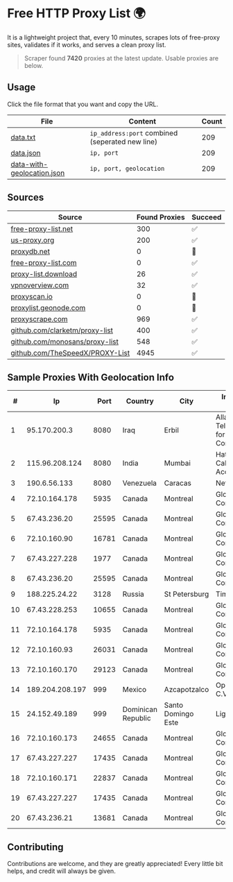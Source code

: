 
# Free HTTP Proxy List 🌍

It is a lightweight project that, every 10 minutes, scrapes lots of free-proxy sites, validates if it works, and serves a clean proxy list.


> Scraper found **7420** proxies at the latest update. Usable proxies are below.

## Usage

Click the file format that you want and copy the URL.


|File|Content|Count|
|----|-------|-----|
|[data.txt](https://raw.githubusercontent.com/themiralay/Proxy-List-World/master/data.txt)|`ip_address:port` combined (seperated new line)|209|
|[data.json](https://raw.githubusercontent.com/themiralay/Proxy-List-World/master/data.json)|`ip, port`|209|
|[data-with-geolocation.json](https://raw.githubusercontent.com/themiralay/Proxy-List-World/master/data-with-geolocation.json)|`ip, port, geolocation`|209|

## Sources

|Source|Found Proxies|Succeed|
|------|-------------|-------|
|[free-proxy-list.net](https://free-proxy-list.net)|300|✅|
|[us-proxy.org](https://www.us-proxy.org)|200|✅|
|[proxydb.net](http://proxydb.net)|0|🚫|
|[free-proxy-list.com](https://free-proxy-list.com/?page=&port=&type%5B%5D=http&type%5B%5D=https&up_time=0&search=Search)|0|✅|
|[proxy-list.download](https://www.proxy-list.download/HTTP)|26|✅|
|[vpnoverview.com](https://vpnoverview.com/privacy/anonymous-browsing/free-proxy-servers)|32|✅|
|[proxyscan.io](https://www.proxyscan.io)|0|🚫|
|[proxylist.geonode.com](https://proxylist.geonode.com/api/proxy-list?limit=300&page=1&sort_by=lastChecked&sort_type=desc&protocols=http,https)|0|🚫|
|[proxyscrape.com](https://api.proxyscrape.com/v2/?request=displayproxies&protocol=http&timeout=10000&country=all&ssl=all&anonymity=all)|969|✅|
|[github.com/clarketm/proxy-list](https://raw.githubusercontent.com/clarketm/proxy-list/master/proxy-list-raw.txt)|400|✅|
|[github.com/monosans/proxy-list](https://raw.githubusercontent.com/monosans/proxy-list/main/proxies/http.txt)|548|✅|
|[github.com/TheSpeedX/PROXY-List](https://raw.githubusercontent.com/TheSpeedX/PROXY-List/master/http.txt)|4945|✅|


## Sample Proxies With Geolocation Info

|#|Ip|Port|Country|City|Internet Service Provider|
|-|--|----|-------|----|-------------------------|
|1|95.170.200.3|8080|Iraq|Erbil|Allay Nawroz Telecom Company for Communication/Ltd.|
|2|115.96.208.124|8080|India|Mumbai|Hathway IP over Cable Internet Access|
|3|190.6.56.133|8080|Venezuela|Caracas|Net Uno, C.A.|
|4|72.10.164.178|5935|Canada|Montreal|GloboTech Communications|
|5|67.43.236.20|25595|Canada|Montreal|GloboTech Communications|
|6|72.10.160.90|16781|Canada|Montreal|GloboTech Communications|
|7|67.43.227.228|1977|Canada|Montreal|GloboTech Communications|
|8|67.43.236.20|25595|Canada|Montreal|GloboTech Communications|
|9|188.225.24.22|3128|Russia|St Petersburg|TimeWeb Co. LTD|
|10|67.43.228.253|10655|Canada|Montreal|GloboTech Communications|
|11|72.10.164.178|5935|Canada|Montreal|GloboTech Communications|
|12|72.10.160.93|26031|Canada|Montreal|GloboTech Communications|
|13|72.10.160.170|29123|Canada|Montreal|GloboTech Communications|
|14|189.204.208.197|999|Mexico|Azcapotzalco|Operbes, S.A. de C.V.|
|15|24.152.49.189|999|Dominican Republic|Santo Domingo Este|Lightwave S.R.L|
|16|72.10.160.173|24655|Canada|Montreal|GloboTech Communications|
|17|67.43.227.227|17435|Canada|Montreal|GloboTech Communications|
|18|72.10.160.171|22837|Canada|Montreal|GloboTech Communications|
|19|67.43.227.227|17435|Canada|Montreal|GloboTech Communications|
|20|67.43.236.21|13681|Canada|Montreal|GloboTech Communications|



## Contributing

Contributions are welcome, and they are greatly appreciated! Every
little bit helps, and credit will always be given.

